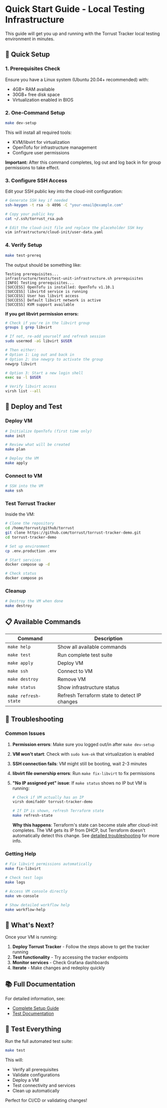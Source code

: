 # Quick Start Guide - Local Testing Infrastructure

This guide will get you up and running with the Torrust Tracker local testing
environment in minutes.

## 🚀 Quick Setup

### 1. Prerequisites Check

Ensure you have a Linux system (Ubuntu 20.04+ recommended) with:

- 4GB+ RAM available
- 30GB+ free disk space
- Virtualization enabled in BIOS

### 2. One-Command Setup

```bash
make dev-setup
```

This will install all required tools:

- KVM/libvirt for virtualization
- OpenTofu for infrastructure management
- Configure user permissions

**Important:** After this command completes, log out and log back in for
group permissions to take effect.

### 3. Configure SSH Access

Edit your SSH public key into the cloud-init configuration:

```bash
# Generate SSH key if needed
ssh-keygen -t rsa -b 4096 -C "your-email@example.com"

# Copy your public key
cat ~/.ssh/torrust_rsa.pub

# Edit the cloud-init file and replace the placeholder SSH key
vim infrastructure/cloud-init/user-data.yaml
```

### 4. Verify Setup

```bash
make test-prereq
```

The output should be something like:

```console
Testing prerequisites...
infrastructure/tests/test-unit-infrastructure.sh prerequisites
[INFO] Testing prerequisites...
[SUCCESS] OpenTofu is installed: OpenTofu v1.10.1
[SUCCESS] libvirtd service is running
[SUCCESS] User has libvirt access
[SUCCESS] Default libvirt network is active
[SUCCESS] KVM support available
```

**If you get libvirt permission errors:**

```bash
# Check if you're in the libvirt group
groups | grep libvirt

# If not, re-add yourself and refresh session
sudo usermod -aG libvirt $USER

# Then either:
# Option 1: Log out and back in
# Option 2: Use newgrp to activate the group
newgrp libvirt

# Option 3: Start a new login shell
exec su -l $USER

# Verify libvirt access
virsh list --all
```

## 🏃 Deploy and Test

### Deploy VM

```bash
# Initialize OpenTofu (first time only)
make init

# Review what will be created
make plan

# Deploy the VM
make apply
```

### Connect to VM

```bash
# SSH into the VM
make ssh
```

### Test Torrust Tracker

Inside the VM:

```bash
# Clone the repository
cd /home/torrust/github/torrust
git clone https://github.com/torrust/torrust-tracker-demo.git
cd torrust-tracker-demo

# Set up environment
cp .env.production .env

# Start services
docker compose up -d

# Check status
docker compose ps
```

### Cleanup

```bash
# Destroy the VM when done
make destroy
```

## 📋 Available Commands

| Command              | Description                                  |
| -------------------- | -------------------------------------------- |
| `make help`          | Show all available commands                  |
| `make test`          | Run complete test suite                      |
| `make apply`         | Deploy VM                                    |
| `make ssh`           | Connect to VM                                |
| `make destroy`       | Remove VM                                    |
| `make status`        | Show infrastructure status                   |
| `make refresh-state` | Refresh Terraform state to detect IP changes |

## 🔧 Troubleshooting

### Common Issues

1. **Permission errors**: Make sure you logged out/in after `make dev-setup`
2. **VM won't start**: Check with `sudo kvm-ok` that virtualization is enabled
3. **SSH connection fails**: VM might still be booting, wait 2-3 minutes
4. **libvirt file ownership errors**: Run `make fix-libvirt` to fix permissions
5. **"No IP assigned yet" issue**: If `make status` shows no IP but VM is running:

   ```bash
   # Check if VM actually has an IP
   virsh domifaddr torrust-tracker-demo

   # If IP is shown, refresh Terraform state
   make refresh-state
   ```

   **Why this happens**: Terraform's state can become stale after cloud-init completes.
   The VM gets its IP from DHCP, but Terraform doesn't automatically detect this change.
   See [detailed troubleshooting](local-testing-setup.md#troubleshooting) for more info.

### Getting Help

```bash
# Fix libvirt permissions automatically
make fix-libvirt

# Check test logs
make logs

# Access VM console directly
make vm-console

# Show detailed workflow help
make workflow-help
```

## 🎯 What's Next?

Once your VM is running:

1. **Deploy Torrust Tracker** - Follow the steps above to get the tracker running
2. **Test functionality** - Try accessing the tracker endpoints
3. **Monitor services** - Check Grafana dashboards
4. **Iterate** - Make changes and redeploy quickly

## 📚 Full Documentation

For detailed information, see:

- [Complete Setup Guide](local-testing-setup.md)
- [Test Documentation](../tests/README.md)

## 🧪 Test Everything

Run the full automated test suite:

```bash
make test
```

This will:

- Verify all prerequisites
- Validate configurations
- Deploy a VM
- Test connectivity and services
- Clean up automatically

Perfect for CI/CD or validating changes!

